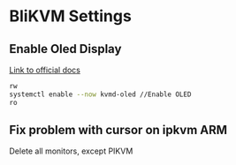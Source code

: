 # BliKVM Settings

## Enable Oled Display

[Link to official docs](https://wiki.blicube.com/blikvm/en/OLED-display/)

```bash
rw
systemctl enable --now kvmd-oled //Enable OLED
ro
```

## Fix problem with cursor on ipkvm ARM

Delete all monitors, except PIKVM

